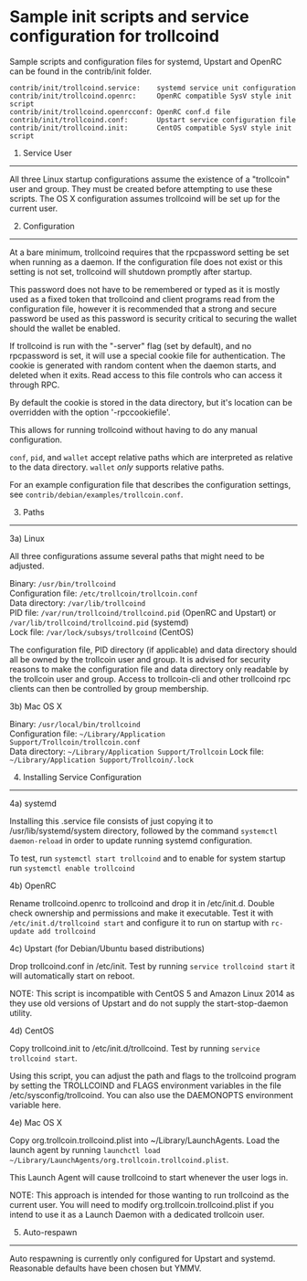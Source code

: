 Sample init scripts and service configuration for trollcoind
==========================================================

Sample scripts and configuration files for systemd, Upstart and OpenRC
can be found in the contrib/init folder.

    contrib/init/trollcoind.service:    systemd service unit configuration
    contrib/init/trollcoind.openrc:     OpenRC compatible SysV style init script
    contrib/init/trollcoind.openrcconf: OpenRC conf.d file
    contrib/init/trollcoind.conf:       Upstart service configuration file
    contrib/init/trollcoind.init:       CentOS compatible SysV style init script

1. Service User
---------------------------------

All three Linux startup configurations assume the existence of a "trollcoin" user
and group.  They must be created before attempting to use these scripts.
The OS X configuration assumes trollcoind will be set up for the current user.

2. Configuration
---------------------------------

At a bare minimum, trollcoind requires that the rpcpassword setting be set
when running as a daemon.  If the configuration file does not exist or this
setting is not set, trollcoind will shutdown promptly after startup.

This password does not have to be remembered or typed as it is mostly used
as a fixed token that trollcoind and client programs read from the configuration
file, however it is recommended that a strong and secure password be used
as this password is security critical to securing the wallet should the
wallet be enabled.

If trollcoind is run with the "-server" flag (set by default), and no rpcpassword is set,
it will use a special cookie file for authentication. The cookie is generated with random
content when the daemon starts, and deleted when it exits. Read access to this file
controls who can access it through RPC.

By default the cookie is stored in the data directory, but it's location can be overridden
with the option '-rpccookiefile'.

This allows for running trollcoind without having to do any manual configuration.

`conf`, `pid`, and `wallet` accept relative paths which are interpreted as
relative to the data directory. `wallet` *only* supports relative paths.

For an example configuration file that describes the configuration settings,
see `contrib/debian/examples/trollcoin.conf`.

3. Paths
---------------------------------

3a) Linux

All three configurations assume several paths that might need to be adjusted.

Binary:              `/usr/bin/trollcoind`  
Configuration file:  `/etc/trollcoin/trollcoin.conf`  
Data directory:      `/var/lib/trollcoind`  
PID file:            `/var/run/trollcoind/trollcoind.pid` (OpenRC and Upstart) or `/var/lib/trollcoind/trollcoind.pid` (systemd)  
Lock file:           `/var/lock/subsys/trollcoind` (CentOS)  

The configuration file, PID directory (if applicable) and data directory
should all be owned by the trollcoin user and group.  It is advised for security
reasons to make the configuration file and data directory only readable by the
trollcoin user and group.  Access to trollcoin-cli and other trollcoind rpc clients
can then be controlled by group membership.

3b) Mac OS X

Binary:              `/usr/local/bin/trollcoind`  
Configuration file:  `~/Library/Application Support/Trollcoin/trollcoin.conf`  
Data directory:      `~/Library/Application Support/Trollcoin`
Lock file:           `~/Library/Application Support/Trollcoin/.lock`

4. Installing Service Configuration
-----------------------------------

4a) systemd

Installing this .service file consists of just copying it to
/usr/lib/systemd/system directory, followed by the command
`systemctl daemon-reload` in order to update running systemd configuration.

To test, run `systemctl start trollcoind` and to enable for system startup run
`systemctl enable trollcoind`

4b) OpenRC

Rename trollcoind.openrc to trollcoind and drop it in /etc/init.d.  Double
check ownership and permissions and make it executable.  Test it with
`/etc/init.d/trollcoind start` and configure it to run on startup with
`rc-update add trollcoind`

4c) Upstart (for Debian/Ubuntu based distributions)

Drop trollcoind.conf in /etc/init.  Test by running `service trollcoind start`
it will automatically start on reboot.

NOTE: This script is incompatible with CentOS 5 and Amazon Linux 2014 as they
use old versions of Upstart and do not supply the start-stop-daemon utility.

4d) CentOS

Copy trollcoind.init to /etc/init.d/trollcoind. Test by running `service trollcoind start`.

Using this script, you can adjust the path and flags to the trollcoind program by
setting the TROLLCOIND and FLAGS environment variables in the file
/etc/sysconfig/trollcoind. You can also use the DAEMONOPTS environment variable here.

4e) Mac OS X

Copy org.trollcoin.trollcoind.plist into ~/Library/LaunchAgents. Load the launch agent by
running `launchctl load ~/Library/LaunchAgents/org.trollcoin.trollcoind.plist`.

This Launch Agent will cause trollcoind to start whenever the user logs in.

NOTE: This approach is intended for those wanting to run trollcoind as the current user.
You will need to modify org.trollcoin.trollcoind.plist if you intend to use it as a
Launch Daemon with a dedicated trollcoin user.

5. Auto-respawn
-----------------------------------

Auto respawning is currently only configured for Upstart and systemd.
Reasonable defaults have been chosen but YMMV.
